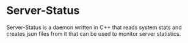Server-Status
=============

Server-Status is a daemon written in C++ that reads system stats and creates json files from it that can be used to monitor server statistics.
